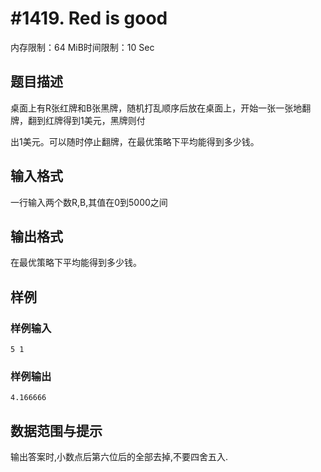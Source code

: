 # #1419. Red is good

内存限制：64 MiB时间限制：10 Sec

## 题目描述

桌面上有R张红牌和B张黑牌，随机打乱顺序后放在桌面上，开始一张一张地翻牌，翻到红牌得到1美元，黑牌则付

出1美元。可以随时停止翻牌，在最优策略下平均能得到多少钱。

## 输入格式

一行输入两个数R,B,其值在0到5000之间

## 输出格式

在最优策略下平均能得到多少钱。

## 样例

### 样例输入

    
    5 1
    

### 样例输出

    
    4.166666
    

## 数据范围与提示

输出答案时,小数点后第六位后的全部去掉,不要四舍五入.
